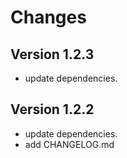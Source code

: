 # Changes

## Version 1.2.3

* update dependencies.

## Version 1.2.2

* update dependencies.
* add CHANGELOG.md

